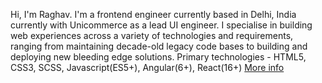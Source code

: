Hi, I'm Raghav. I'm a frontend engineer currently based in Delhi, India currently with Unicommerce as a lead UI engineer. 
I specialise in building web experiences across a variety of technologies and requirements, ranging from maintaining decade-old legacy code bases to building and deploying new bleeding edge solutions. 
Primary technologies - HTML5, CSS3, SCSS, Javascript(ES5+), Angular(6+), React(16+)
[More info](https://raghavkanwal.dev)
